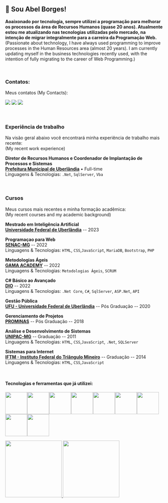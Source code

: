 <h2>👋 Sou Abel Borges! </h2>

<p>
  <strong> Aoaixonado por tecnologia, sempre utilizei a programação para melhorar os processos da área de Recursos Humanos (quase 20 anos). Atualmente estou me atualizando nas tecnologias utilizadas pelo mercado, na intenção de migrar integralmente para a carreira da Programação Web. 
  </strong> </br>
(Passionate about technology, I have always used programming to improve processes in the Human Resources area (almost 20 years). I am currently updating myself in the business technologies recently used, with the intention of fully migrating to the career of Web Programming.) </p>
</br>

### Contatos:
<p>Meus contatos (My Contacts):</p>
<a href = "mailto:abelmeloborges@gmail.com"><img src="https://img.shields.io/badge/Gmail-D14836?style=for-the-badge&logo=gmail&logoColor=white" target="_blank"></a>
<a href="https://www.linkedin.com/in/abel-melo-borges-9b229366" target="_blank"><img src="https://img.shields.io/badge/-LinkedIn-%230077B5?style=for-the-badge&logo=linkedin&logoColor=white" target="_blank"></a>
 <a href="https://api.whatsapp.com/send?phone=5534991618752&text=Oi%20Abel!%20Vi%20seu%20perfil%20no%20GIT!">
<img src="https://img.shields.io/badge/WhatsApp-25D366?style=for-the-badge&logo=whatsapp&logoColor=white">
 </a>
</br></br></br>

### Experiência de trabalho

Na visão geral abaixo você encontrará minha experiência de trabalho mais recente:\
(My recent work experience)

**Diretor de Recursos Humanos e Coordenador de Implantação de Processos e Sistemas** \
[**Prefeitura Municipal de Uberlândia**](https://www.uberlandia.mg.gov.br/) • Full-time \
Linguagens & Tecnologias: `.Net`, `SqlServer`, `Vba` 
</br></br></br>

### Cursos
  
Meus cursos mais recentes e minha formação acadêmica:\
(My recent courses and my academic background)

**Mestrado em Inteligência Artificial** \
[**Universidade Federal de Uberlândia**](https://ufu.br/) -- 2023 

**Programaçao para Web** \
[**SENAC-MG**](https://www.mg.senac.br/) -- 2022 \
Linguagens & Tecnologias: `HTML`, `CSS`,`JavaScript`, `MariaDB`, `Bootstrap`, `PHP`

**Metodologias Ágeis** \
[**GAMA ACADEMY**](https://app.gama.academy/home/) -- 2022 \
Linguagens & Tecnologias: `Metodologias Ágeis`, `SCRUM`

**C# Básico ao Avançado** \
[**DIO**](https://www.dio.me/) -- 2022 \
Linguagens & Tecnologias: `.Net Core`, `C#`, `SqlServer`, `ASP.Net`, `API`

**Gestão Pública** \
[**UFU - Universidade Federal de Uberlândia**](https://ufu.br/) -- Pós Graduação -- 2020 

**Gerenciamento de Projetos** \
[**PROMINAS**](https://prominasunica.com.br/) -- Pós Graduação -- 2018 

**Análise e Desenvolvimento de Sistemas** \
[**UNIPAC-MG**](https://unipacuberlandia.com.br/) -- Graduação -- 2011 \
Linguagens & Tecnologias: `HTML`, `CSS`,`JavaScript`, `.Net`, `SQLServer`

**Sistemas para Internet** \
[**IFTM - Instituto Federal do Triângulo Mineiro**](https://iftm.edu.br/) -- Graduação --  2014 \
Linguagens & Tecnologias: `HTML`, `CSS`,`JavaScript`



<br/>  
   
<h4> Tecnologias e ferramentas que já utilizei: </h4>

<img src="https://cdn.jsdelivr.net/gh/devicons/devicon/icons/typescript/typescript-original.svg" width="70" heigth="70" /><img src="https://cdn.jsdelivr.net/gh/devicons/devicon/icons/javascript/javascript-original.svg" width="70" heigth="70"/><img src="https://cdn.jsdelivr.net/gh/devicons/devicon/icons/angularjs/angularjs-original.svg" width="70" heigth="70" /><img src="https://cdn.jsdelivr.net/gh/devicons/devicon/icons/php/php-original.svg" width="70" heigth="70" /><img src="https://cdn.jsdelivr.net/gh/devicons/devicon/icons/mysql/mysql-original.svg" width="70" heigth="70" /><img src="https://cdn.jsdelivr.net/gh/devicons/devicon/icons/microsoftsqlserver/microsoftsqlserver-plain.svg" width="70" heigth="70" /><img src="https://cdn.jsdelivr.net/gh/devicons/devicon/icons/bootstrap/bootstrap-original.svg" width="70" heigth="70" /><img src="https://cdn.jsdelivr.net/gh/devicons/devicon/icons/git/git-original.svg" width="70" heigth="70"/><img src="https://cdn.jsdelivr.net/gh/devicons/devicon/icons/figma/figma-original.svg" width="70" heigth="70"/>
   

<div>
<a href="https://github.com/abelDv">
<img height="180em" src="https://github-readme-stats.vercel.app/api/top-langs/?username=abelDv&layout=compact&langs_count=7&theme=dark"/>
<img height="180em" src="https://github-readme-stats.vercel.app/api?username=abelDv&show_icons=true&theme=dark&include_all_commits=true&count_private=true"/>
</div>
 
          
        

<!--
**abelDv/abelDv** is a ✨ _special_ ✨ repository because its `README.md` (this file) appears on your GitHub profile.

Here are some ideas to get you started:

- 🔭 I’m currently working on ...
- 🌱 I’m currently learning ...
- 👯 I’m looking to collaborate on ...
- 🤔 I’m looking for help with ...
- 💬 Ask me about ...
- 📫 How to reach me: ...
- 😄 Pronouns: ...
- ⚡ Fun fact: ...
-->
